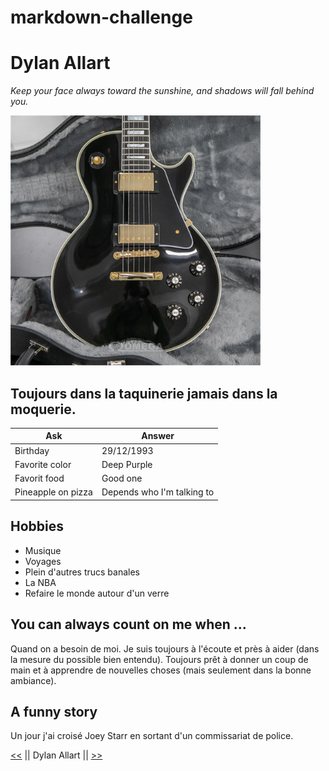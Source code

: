 # markdown-challenge
# Dylan Allart 
*Keep your face always toward the sunshine, and shadows will fall behind you.*

<img src = "gibson.jpg " alt = "Photo" widht = 350 height= 400>

## Toujours dans la taquinerie jamais dans la moquerie.

| Ask | Answer |
| ----------- | ----------- |
| Birthday | 29/12/1993 |
| Favorite color | Deep Purple |
| Favorit food | Good one |
| Pineapple on pizza | Depends who I'm talking to |

## Hobbies

- Musique
- Voyages
- Plein d'autres trucs banales 
- La NBA
- Refaire le monde autour d'un verre

## You can always count on me when ...

Quand on a besoin de moi. Je suis toujours à l'écoute et près à aider (dans la mesure du possible bien entendu). Toujours prêt à donner un coup de main et à apprendre de nouvelles choses (mais seulement dans la bonne ambiance). 

## A funny story

Un jour j'ai croisé Joey Starr en sortant d'un commissariat de police.

[<<](https://github.com/MelihAkar4020) || Dylan Allart || [>>](https://github.com/SemihBk)